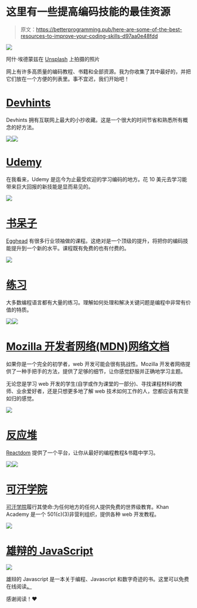 # 这里有一些提高编码技能的最佳资源

> 原文：<https://betterprogramming.pub/here-are-some-of-the-best-resources-to-improve-your-coding-skills-d97aa0e48fdd>

![](img/461f466eefafaecdf2e96b46b9291669.png)

阿什·埃德蒙兹在 [Unsplash](https://unsplash.com?utm_source=medium&utm_medium=referral) 上拍摄的照片

网上有许多高质量的编码教程、书籍和全部资源。我为你收集了其中最好的，并把它们放在一个方便的列表里。事不宜迟，我们开始吧！

# [Devhints](https://devhints.io/)

Devhints 拥有互联网上最大的小抄收藏。这是一个很大的时间节省和熟悉所有概念的好方法。

![](img/a1d7e1c77d15968e81e03aec3939e3eb.png)![](img/785fbffaa4f88cffe06d44e98e132b72.png)

# [Udemy](https://www.udemy.com/share/100F3uA0oSeF5TQXQ=/?xref=E0ESeFdSRHgJSWUuAAcqP1kSWSRM)

在我看来，Udemy 是迄今为止最受欢迎的学习编码的地方。花 10 美元去学习能带来巨大回报的新技能是显而易见的。

![](img/17cb93d6a2ff175bd5993eae36168a79.png)

# [书呆子](https://egghead.io/)

[Egghead](https://egghead.io/) 有很多行业领袖做的课程。这绝对是一个顶级的提升，将把你的编码技能提升到一个新的水平。课程既有免费的也有付费的。

![](img/cf0a2e4767db7ee15708a5fe0f911dc2.png)

# [练习](https://exercism.io)

大多数编程语言都有大量的练习。理解如何处理和解决关键问题是编程中非常有价值的特质。

![](img/85f5f9baad73380b92c29e3ebcef93f0.png)![](img/6b3dc23b10e0ae3f225dd04ec69600b6.png)

# [Mozilla 开发者网络(MDN)网络文档](https://developer.mozilla.org/en-US/docs/Learn)

如果你是一个完全的初学者，web 开发可能会很有挑战性。Mozilla 开发者网络提供了一种手把手的方法，提供了足够的细节，让你感觉舒服并正确地学习主题。

无论您是学习 web 开发的学生(自学或作为课堂的一部分)、寻找课程材料的教师、业余爱好者，还是只想更多地了解 web 技术如何工作的人，您都应该有宾至如归的感觉。

![](img/06c36f56f8d8f4274fe05ca47a512840.png)

# [反应堆](https://reactdom.com/)

[Reactdom](https://reactdom.com/) 提供了一个平台，让你从最好的编程教程&书籍中学习。

![](img/376e69bcae24aaff223880cc01f8a374.png)![](img/8add34790ef1a930bacc2ea7c4107827.png)

# [可汗学院](https://www.khanacademy.org)

[可汗学院](https://www.khanacademy.org/)履行其使命:为任何地方的任何人提供免费的世界级教育。Khan Academy 是一个 501(c)(3)非营利组织，提供各种 web 开发教程。

![](img/c79d5ffb194ec99169eff7a40353393a.png)

# [雄辩的 JavaScript](https://eloquentjavascript.net/)

![](img/39f9da0f07b6613e1d29bc77975df7e9.png)

雄辩的 Javascript 是一本关于编程、Javascript 和数字奇迹的书。这里可以免费在线阅读[。](https://eloquentjavascript.net/00_intro.html)

感谢阅读！❤